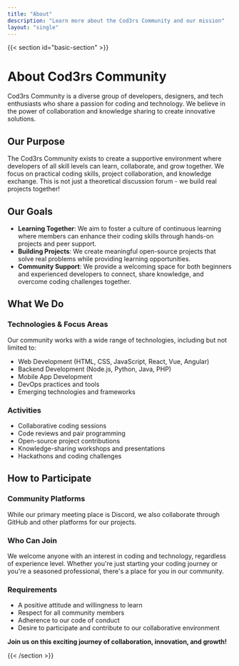 ```yaml
---
title: "About"
description: "Learn more about the Cod3rs Community and our mission"
layout: "single"
---
```


{{< section id="basic-section" >}}

# About Cod3rs Community

Cod3rs Community is a diverse group of developers, designers, and tech enthusiasts who share a passion for coding and technology. 
We believe in the power of collaboration and knowledge sharing to create innovative solutions.

## Our Purpose

The Cod3rs Community exists to create a supportive environment where developers of all skill levels can learn, collaborate, and grow together. We focus on practical coding skills, project collaboration, and knowledge exchange. This is not just a theoretical discussion forum - we build real projects together!

## Our Goals

- **Learning Together**: We aim to foster a culture of continuous learning where members can enhance their coding skills through hands-on projects and peer support.
- **Building Projects**: We create meaningful open-source projects that solve real problems while providing learning opportunities.
- **Community Support**: We provide a welcoming space for both beginners and experienced developers to connect, share knowledge, and overcome coding challenges together.

## What We Do

### Technologies & Focus Areas
Our community works with a wide range of technologies, including but not limited to:
- Web Development (HTML, CSS, JavaScript, React, Vue, Angular)
- Backend Development (Node.js, Python, Java, PHP)
- Mobile App Development
- DevOps practices and tools
- Emerging technologies and frameworks

### Activities
- Collaborative coding sessions
- Code reviews and pair programming
- Open-source project contributions
- Knowledge-sharing workshops and presentations
- Hackathons and coding challenges

## How to Participate

### Community Platforms
While our primary meeting place is Discord, we also collaborate through GitHub and other platforms for our projects.

### Who Can Join
We welcome anyone with an interest in coding and technology, regardless of experience level. Whether you're just starting your coding journey or you're a seasoned professional, there's a place for you in our community.

### Requirements
- A positive attitude and willingness to learn
- Respect for all community members
- Adherence to our code of conduct
- Desire to participate and contribute to our collaborative environment

**Join us on this exciting journey of collaboration, innovation, and growth!**

{{< /section >}}

